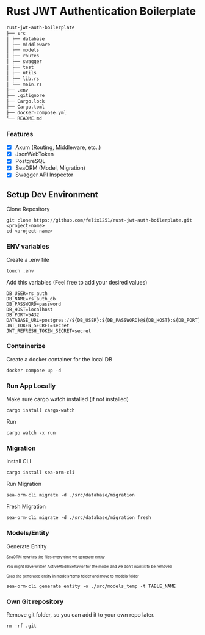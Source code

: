 # Rust JWT Authentication Boilerplate

```md
rust-jwt-auth-boilerplate
├── src
│ ├── database
│ ├── middleware
│ ├── models
│ ├── routes
│ ├── swagger
│ ├── test
│ ├── utils
│ ├── lib.rs
│ └── main.rs
├── .env
├── .gitignore
├── Cargo.lock
├── Cargo.toml
├── docker-compose.yml
└── README.md
```

### Features

-   [x] Axum (Routing, Middleware, etc..)
-   [x] JsonWebToken
-   [x] PostgreSQL
-   [x] SeaORM (Model, Migration)
-   [x] Swagger API Inspector

## Setup Dev Environment

Clone Repository

```
git clone https://github.com/felix1251/rust-jwt-auth-boilerplate.git <project-name>
cd <project-name>
```

### ENV variables

Create a .env file

```
touch .env
```

Add this variables (Feel free to add your desired values)

```
DB_USER=rs_auth
DB_NAME=rs_auth_db
DB_PASSWORD=password
DB_HOST=localhost
DB_PORT=5432
DATABASE_URL=postgres://${DB_USER}:${DB_PASSWORD}@${DB_HOST}:${DB_PORT}/${DB_NAME}
JWT_TOKEN_SECRET=secret
JWT_REFRESH_TOKEN_SECRET=secret
```

### Containerize

Create a docker container for the local DB

```
docker compose up -d
```

### Run App Locally

Make sure cargo watch installed (if not installed)

```
cargo install cargo-watch
```

Run

```
cargo watch -x run
```

### Migration

Install CLI

```
cargo install sea-orm-cli
```

Run Migration

```
sea-orm-cli migrate -d ./src/database/migration
```

Fresh Migration

```
sea-orm-cli migrate -d ./src/database/migration fresh
```

### Models/Entity

Generate Enitity

<sub><sup>SeaORM rewrites the files every time we generate entity</sub></sup>

<sub><sup>You might have written ActiveModelBehavior for the model and we don't want it to be removed</sub></sup>

<sub><sup>Grab the generated entity in models\*temp folder and move to models folder</sub></sup>

```
sea-orm-cli generate entity -o ./src/models_temp -t TABLE_NAME
```

### Own Git repository

Remove git folder, so you can add it to your own repo later.

```
rm -rf .git
```
